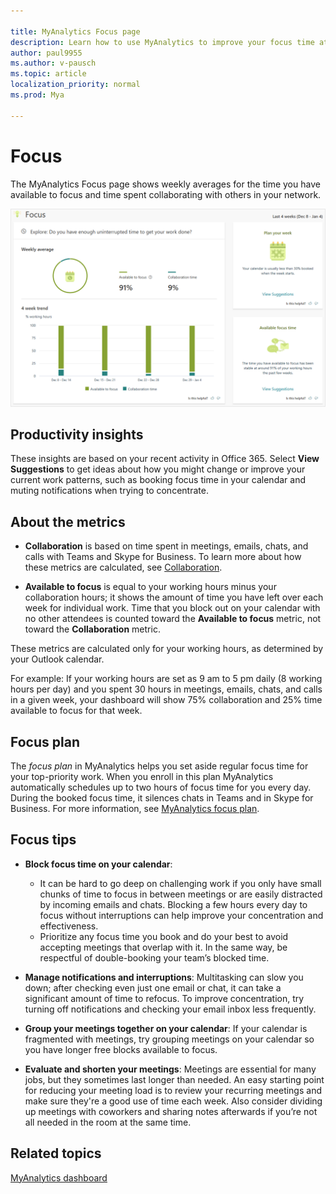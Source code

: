 ```yaml
---

title: MyAnalytics Focus page
description: Learn how to use MyAnalytics to improve your focus time at work
author: paul9955
ms.author: v-pausch
ms.topic: article
localization_priority: normal 
ms.prod: Mya

---
```


# Focus

The MyAnalytics Focus page shows weekly averages for the time you have available to focus and time spent collaborating with others in your network. 

![Focus](../../Images/mya/use/focus.png)

## Productivity insights

These insights are based on your recent activity in Office 365. Select **View Suggestions** to get ideas about how you might change or improve your current work patterns, such as booking focus time in your calendar and muting notifications when trying to concentrate.

## About the metrics

* **Collaboration** is based on time spent in meetings, emails, chats, and calls with Teams and Skype for Business. To learn more about how these metrics are calculated, see [Collaboration](collaboration.md).

* **Available to focus** is equal to your working hours minus your collaboration hours; it shows the amount of time you have left over each week for individual work. Time that you block out on your calendar with no other attendees is counted toward the **Available to focus** metric, not toward the **Collaboration** metric. 

These metrics are calculated only for your working hours, as determined by your Outlook calendar. 

For example: If your working hours are set as 9 am to 5 pm daily (8 working hours per day) and you spent 30 hours in meetings, emails, chats, and calls in a given week, your dashboard will show 75% collaboration and 25% time available to focus for that week.

## Focus plan

The _focus plan_ in MyAnalytics helps you set aside regular focus time for your top-priority work. When you enroll in this plan MyAnalytics automatically schedules up to two hours of focus time for you every day. During the booked focus time, it silences chats in Teams and in Skype for Business. For more information, see [MyAnalytics focus plan](focus-plan.md).

## Focus tips

* **Block focus time on your calendar**:

  * It can be hard to go deep on challenging work if you only have small chunks of time to focus in between meetings or are easily distracted by incoming emails and chats. Blocking a few hours every day to focus without interruptions can help improve your concentration and effectiveness.
  * Prioritize any focus time you book and do your best to avoid accepting meetings that overlap with it. In the same way, be respectful of double-booking your team’s blocked time.

* **Manage notifications and interruptions**: Multitasking can slow you down; after checking even just one email or chat, it can take a significant amount of time to refocus. To improve concentration, try turning off notifications and checking your email inbox less frequently.

* **Group your meetings together on your calendar**: If your calendar is fragmented with meetings, try grouping meetings on your calendar so you have longer free blocks available to focus.

* **Evaluate and shorten your meetings**: Meetings are essential for many jobs, but they sometimes last longer than needed. An easy starting point for reducing your meeting load is to review your recurring meetings and make sure they're a good use of time each week. Also consider dividing up meetings with coworkers and sharing notes afterwards if you’re not all needed in the room at the same time.

## Related topics

[MyAnalytics dashboard](../use/dashboard-2.md)